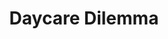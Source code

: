---
layout: game
title:  "Daycare Dilemma"
location: "Games/DaycareDilemma.html"
width: 960
height: 600
desc: "You made the mistake of opening a baby and cat care business at the same time, and now you have to take care of both at once! Items will appear on a conveyor belt that correspond with a baby or cat's specific needs."
time: 72 hours
made: Ludum Dare 42
jampage: https://ldjam.com/events/ludum-dare/42/daycare-dilemma
display-order: 6
---